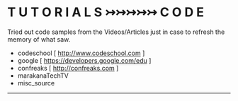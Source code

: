 T U T O R I A L S ↣↣↣↣↣ C O D E
===============================


 Tried out code samples from the Videos/Articles just in case
 to refresh the memory of what saw.

+ codeschool [ http://www.codeschool.com ]
+ google [ https://developers.google.com/edu  ]
+ confreaks [ http://confreaks.com ]
+ marakanaTechTV
+ misc_source

* * *
